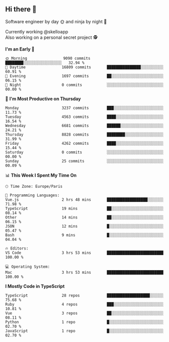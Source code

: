 ## Hi there 👋

Software engineer by day 🌞 and ninja by night 🌝

Currently working @skelloapp <br>
Also working on a personal secret project 🕵️

<!--START_SECTION:waka-->
**I'm an Early 🐤** 

```text
🌞 Morning                9090 commits        ████████░░░░░░░░░░░░░░░░░   32.94 % 
🌆 Daytime                16809 commits       ███████████████░░░░░░░░░░   60.91 % 
🌃 Evening                1697 commits        ██░░░░░░░░░░░░░░░░░░░░░░░   06.15 % 
🌙 Night                  0 commits           ░░░░░░░░░░░░░░░░░░░░░░░░░   00.00 % 
```
📅 **I'm Most Productive on Thursday** 

```text
Monday                   3237 commits        ███░░░░░░░░░░░░░░░░░░░░░░   11.73 % 
Tuesday                  4563 commits        ████░░░░░░░░░░░░░░░░░░░░░   16.54 % 
Wednesday                6681 commits        ██████░░░░░░░░░░░░░░░░░░░   24.21 % 
Thursday                 8828 commits        ████████░░░░░░░░░░░░░░░░░   31.99 % 
Friday                   4262 commits        ████░░░░░░░░░░░░░░░░░░░░░   15.44 % 
Saturday                 0 commits           ░░░░░░░░░░░░░░░░░░░░░░░░░   00.00 % 
Sunday                   25 commits          ░░░░░░░░░░░░░░░░░░░░░░░░░   00.09 % 
```


📊 **This Week I Spent My Time On** 

```text
🕑︎ Time Zone: Europe/Paris

💬 Programming Languages: 
Vue.js                   2 hrs 48 mins       ██████████████████░░░░░░░   71.98 % 
TypeScript               19 mins             ██░░░░░░░░░░░░░░░░░░░░░░░   08.14 % 
Other                    14 mins             ██░░░░░░░░░░░░░░░░░░░░░░░   06.15 % 
JSON                     12 mins             █░░░░░░░░░░░░░░░░░░░░░░░░   05.47 % 
Bash                     9 mins              █░░░░░░░░░░░░░░░░░░░░░░░░   04.04 % 

🔥 Editors: 
VS Code                  3 hrs 53 mins       █████████████████████████   100.00 % 

💻 Operating System: 
Mac                      3 hrs 53 mins       █████████████████████████   100.00 % 
```

**I Mostly Code in TypeScript** 

```text
TypeScript               28 repos            ███████████████████░░░░░░   75.68 % 
Ruby                     4 repos             ███░░░░░░░░░░░░░░░░░░░░░░   10.81 % 
Vue                      3 repos             ██░░░░░░░░░░░░░░░░░░░░░░░   08.11 % 
Python                   1 repo              █░░░░░░░░░░░░░░░░░░░░░░░░   02.70 % 
JavaScript               1 repo              █░░░░░░░░░░░░░░░░░░░░░░░░   02.70 % 
```




<!--END_SECTION:waka-->

<!--
**antoinelncl/antoinelncl** is a ✨ _special_ ✨ repository because its `README.md` (this file) appears on your GitHub profile.

Here are some ideas to get you started:

- 🔭 I’m currently working on ...
- 🌱 I’m currently learning ...
- 👯 I’m looking to collaborate on ...
- 🤔 I’m looking for help with ...
- 💬 Ask me about ...
- 📫 How to reach me: ...
- 😄 Pronouns: ...
- ⚡ Fun fact: ...
-->
